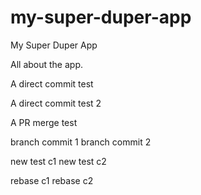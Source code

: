 # my-super-duper-app
My Super Duper App

All about the app.

A direct commit test

A direct commit test 2

A PR merge test

branch commit 1
branch commit 2

new test c1
new test c2

rebase c1
rebase c2
